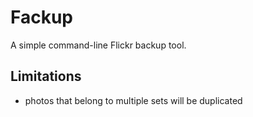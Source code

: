 
Fackup
======

A simple command-line Flickr backup tool.


Limitations
-----------

   * photos that belong to multiple sets will be duplicated
